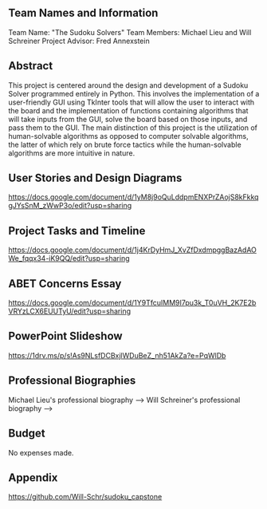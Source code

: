 ## Team Names and Information
Team Name: "The Sudoku Solvers"
Team Members: Michael Lieu and Will Schreiner
Project Advisor: Fred Annexstein

## Abstract
This project is centered around the design and development of a Sudoku Solver programmed entirely in Python. This involves the implementation 
of a user-friendly GUI using TkInter tools that will allow the user to interact with the board and the implementation of functions containing 
algorithms that will take inputs from the GUI, solve the board based on those inputs, and pass them to the GUI. The main distinction of this 
project is the utilization of human-solvable algorithms as opposed to computer solvable algorithms, the latter of which rely on brute force 
tactics while the human-solvable algorithms are more intuitive in nature.

## User Stories and Design Diagrams
https://docs.google.com/document/d/1yM8j9oQuLddpmENXPrZAojS8kFkkqgJYsSnM_zWwP3o/edit?usp=sharing

## Project Tasks and Timeline
https://docs.google.com/document/d/1j4KrDyHmJ_XvZfDxdmpggBazAdAOWe_fqqx34-iK9QQ/edit?usp=sharing

## ABET Concerns Essay
https://docs.google.com/document/d/1Y9TfcuIMM9I7pu3k_T0uVH_2K7E2bVRYzLCX6EUUTyU/edit?usp=sharing

## PowerPoint Slideshow
https://1drv.ms/p/s!As9NLsfDCBxjlWDuBeZ_nh51AkZa?e=PqWlDb

## Professional Biographies
Michael Lieu's professional biography --> 
Will Schreiner's professional biography -->

## Budget
No expenses made.

## Appendix
https://github.com/Will-Schr/sudoku_capstone
